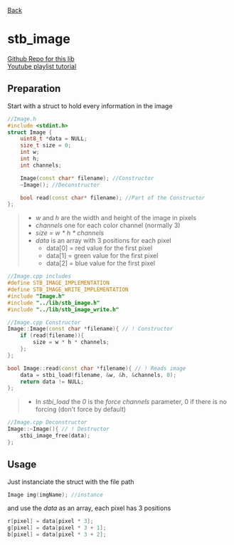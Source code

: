 [Back](../Documentation.md)
# stb_image

[Github Repo for this lib](https://github.com/nothings/stb)  
[Youtube playlist tutorial](https://www.youtube.com/playlist?list=PLG5M8QIx5lkzdGkdYQeeCK__As6sI2tOY)

## Preparation
Start with a struct to hold every information in the image
```cpp
//Image.h
#include <stdint.h>
struct Image {
    uint8_t *data = NULL;
    size_t size = 0;
    int w;
    int h;
    int channels;

    Image(const char* filename); //Constructor
    ~Image(); //Deconstructor

    bool read(const char* filename); //Part of the Constructor
};
```
> - *w* and *h* are the width and height of the image in pixels
> - *channels* one for each color channel (normally 3)
> - *size = w \* h \* channels*
> - *data* is an array with 3 positions for each pixel
>   - data[0] = red value for the first pixel
>   - data[1] = green value for the first pixel
>   - data[2] = blue value for the first pixel  

```cpp
//Image.cpp includes
#define STB_IMAGE_IMPLEMENTATION
#define STB_IMAGE_WRITE_IMPLEMENTATION
#include "Image.h"
#include "../lib/stb_image.h"
#include "../lib/stb_image_write.h"
```

```cpp
//Image.cpp Constructor
Image::Image(const char *filename){ // ! Constructor
    if (read(filename)){
        size = w * h * channels;
    };
};

bool Image::read(const char *filename){ // ! Reads image
    data = stbi_load(filename, &w, &h, &channels, 0);
    return data != NULL;
};
```
> - In *stbi_load* the *0* is the *force channels* parameter, 0 if there is no forcing (don't force by default)

```cpp
//Image.cpp Deconstructor
Image::~Image(){ // ! Destructor
    stbi_image_free(data);
};
```

## Usage
Just instanciate the struct with the file path

```cpp
Image img(imgName); //instance
```

and use the *data* as an array, each pixel has 3 positions
```cpp
r[pixel] = data[pixel * 3];
g[pixel] = data[pixel * 3 + 1];
b[pixel] = data[pixel * 3 + 2];
```

